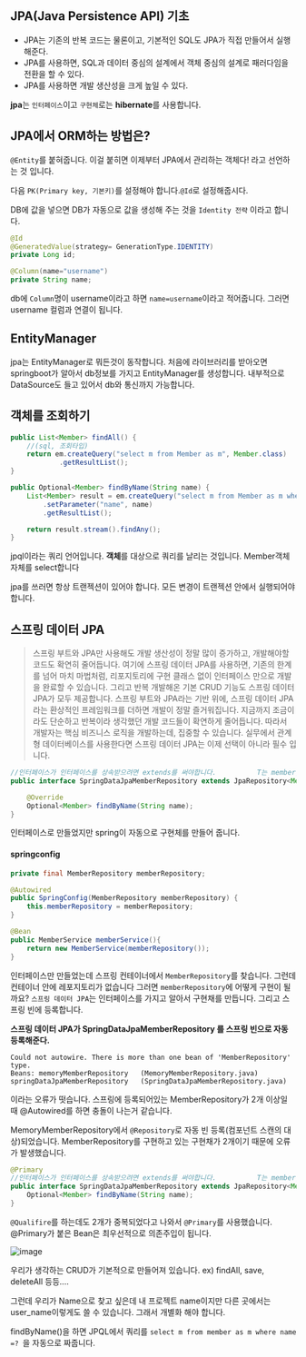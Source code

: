 ## JPA(Java Persistence API) 기초

- JPA는 기존의 반복 코드는 물론이고, 기본적인 SQL도 JPA가 직접 만들어서 실행해준다.
- JPA를 사용하면, SQL과 데이터 중심의 설계에서 객체 중심의 설계로 패러다임을 전환을 할 수 있다.
- JPA를 사용하면 개발 생산성을 크게 높일 수 있다.

**jpa**는 `인터페이스`이고 `구현체`로는 **hibernate**를 사용합니다.





## JPA에서 ORM하는 방법은?

`@Entity`를 붙혀줍니다. 이걸 붙히면 이제부터 JPA에서 관리하는 객체다! 라고 선언하는 것 입니다.

다음 `PK(Primary key, 기본키)`를 설정해야 합니다.`@Id`로 설정해줍시다.

DB에 값을 넣으면 DB가 자동으로 값을 생성해 주는 것을 `Identity 전략` 이라고 합니다.

```java
@Id
@GeneratedValue(strategy= GenerationType.IDENTITY)
private Long id;

@Column(name="username")
private String name;
```

db에 `Column`명이 username이라고 하면 `name=username`이라고 적어줍니다. 그러면 username 컬럼과 연결이 됩니다.





## EntityManager

jpa는 EntityManager로 뭐든것이 동작합니다. 처음에 라이브러리를 받아오면 springboot가 알아서 db정보를 가지고 EntityManager를 생성합니다. 내부적으로 DataSource도 들고 있어서 db와 통신까지 가능합니다.





## 객체를 조회하기

```java
public List<Member> findAll() {
	//(sql, 조회타입)
	return em.createQuery("select m from Member as m", Member.class)
			.getResultList();
}

public Optional<Member> findByName(String name) {
    List<Member> result = em.createQuery("select m from Member as m where m.name = :name", Member.class)
        .setParameter("name", name)
        .getResultList();

    return result.stream().findAny();
}
```

jpql이라는 쿼리 언어입니다. **객체**를 대상으로 쿼리를 날리는 것입니다. Member객체 자체를 select합니다

jpa를 쓰러면 항상 트랜젝션이 있어야 합니다. 모든 변경이 트랜젝션 안에서 실행되어야 합니다.







## 스프링 데이터 JPA

> 스프링 부트와 JPA만 사용해도 개발 생산성이 정말 많이 증가하고, 개발해야할 코드도 확연히 줄어듭니다. 여기에 스프링 데이터 JPA를 사용하면, 기존의 한계를 넘어 마치 마법처럼, 리포지토리에 구현 클래스 없이 인터페이스 만으로 개발을 완료할 수 있습니다. 그리고 반복 개발해온 기본 CRUD 기능도 스프링 데이터 JPA가 모두 제공합니다. 스프링 부트와 JPA라는 기반 위에, 스프링 데이터 JPA라는 환상적인 프레임워크를 더하면 개발이 정말 즐거워집니다. 지금까지 조금이라도 단순하고 반복이라 생각했던 개발 코드들이 확연하게 줄어듭니다. 따라서 개발자는 핵심 비즈니스 로직을 개발하는데, 집중할 수 있습니다. 실무에서 관계형 데이터베이스를 사용한다면 스프링 데이터 JPA는 이제 선택이 아니라 필수 입니다.



```java
//인터페이스가 인터페이스를 상속받으려면 extends를 써야합니다.          T는 member, Id는 식별자,pk
public interface SpringDataJpaMemberRepository extends JpaRepository<Member, Long>, MemberRepository{

    @Override
    Optional<Member> findByName(String name);
}
```

인터페이스로 만들었지만 spring이 자동으로 구현체를 만들어 줍니다.



#### springconfig

```java
private final MemberRepository memberRepository;

@Autowired
public SpringConfig(MemberRepository memberRepository) {
    this.memberRepository = memberRepository;
}

@Bean
public MemberService memberService(){
    return new MemberService(memberRepository());
}
```

인터페이스만 만들었는데 스프링 컨테이너에서 `MemberRepository`를 찾습니다. 그런데 컨테이너 안에 레포지토리가 없습니다 그러면 `memberRepository`에 어떻게 구현이 될까요?  `스프링 데이터 JPA`는 인터페이스를 가지고 알아서 구현채를 만듭니다. 그리고 스프링 빈에 등록합니다.

**스프링 데이터 JPA가 SpringDataJpaMemberRepository 를 스프링 빈으로 자동 등록해준다.**





```
Could not autowire. There is more than one bean of 'MemberRepository' type.
Beans: memoryMemberRepository   (MemoryMemberRepository.java) springDataJpaMemberRepository   (SpringDataJpaMemberRepository.java) 
```

 이라는 오류가 떳습니다. 스프링에 등록되어있는 MemberRepository가 2개 이상일 때 @Autowired를 하면 충돌이 나는거 같습니다.

MemoryMemberRepository에서 `@Repository`로 자동 빈 등록(컴포넌트 스캔의 대상)되었습니다. MemberRepository를 구현하고 있는 구현채가 2개이기 때문에 오류가 발생했습니다.

```java
@Primary
//인터페이스가 인터페이스를 상속받으려면 extends를 써야합니다.          T는 member, Id는 식별자,pk
public interface SpringDataJpaMemberRepository extends JpaRepository<Member, Long>, MemberRepository {
    Optional<Member> findByName(String name);
}
```

`@Qualifire`를 하는데도 2개가 중복되었다고 나와서 `@Primary`를 사용했습니다. @Primary가 붙은 Bean은 최우선적으로 의존주입이 됩니다.



![image](https://user-images.githubusercontent.com/65094518/146664521-91d51f5d-3dad-4317-84bd-24e9fce77490.png)

우리가 생각하는 CRUD가 기본적으로 만들어져 있습니다. ex) findAll, save, deleteAll 등등....

그런데 우리가 Name으로 찾고 싶은데 내 프로젝트 name이지만 다른 곳에서는 user_name이렇게도 쓸 수 있습니다. 그래서 개별화 해야 합니다.

findByName()을 하면 JPQL에서 쿼리를 `select m from member as m where name =? `을 자동으로 짜줍니다.

